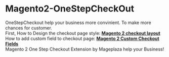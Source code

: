 # Magento2-OneStepCheckOut
OneStepCheckout help your business more convinient. To make more chances for customer. </br>
First, How to Design the checkout page style: <strong><a href="https://www.mageplaza.com/magento-2-one-step-checkout-extension/checkout-layout.html">Magento 2 checkout layout</a></strong></br>
How to add custom field to checkout page: <strong><a href="https://www.mageplaza.com/magento-2-one-step-checkout-extension/checkout-fields.html">Magento 2 Custom Checkout Fields</a></strong></br>
Magento 2 One Step Checkout Extension by Mageplaza help your Business!

